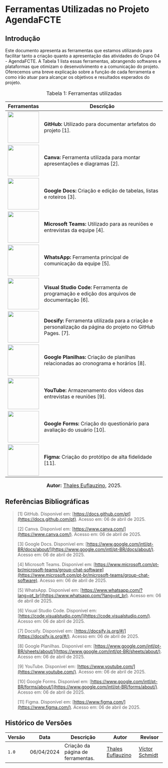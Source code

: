 # Ferramentas Utilizadas no Projeto AgendaFCTE

## Introdução

Este documento apresenta as ferramentas que estamos utilizando para facilitar tanto a criação quanto a apresentação das atividades do Grupo 04 - AgendaFCTE. A Tabela 1 lista essas ferramentas, abrangendo softwares e plataformas que otimizam o desenvolvimento e a comunicação do projeto. Oferecemos uma breve explicação sobre a função de cada ferramenta e como irão atuar para alcançar os objetivos e resultados esperados do projeto.

<div align="center">
<font size="3"><p style="text-align: center">Tabela 1: Ferramentas utilizadas</p></font>

<table>
  <thead>
    <tr>
      <th>Ferramentas</th>
      <th>Descrição</th>
    </tr>
  </thead>
  <tbody>
    <tr>
      <td><img src="https://github.com/Requisitos-de-Software/2023.2-ConecteSUS/blob/main/docs/imagens/github_logo.png?raw=true" width="100" height="100"></td>
      <td><b>GitHub:</b> Utilizado para documentar artefatos do projeto [1].</td>
    </tr>
    <tr>
      <td><img src="https://github.com/Requisitos-de-Software/2023.2-ConecteSUS/blob/main/docs/imagens/canva-logo.png?raw=true" width="100" height="100"></td>
      <td><b>Canva:</b> Ferramenta utilizada para montar apresentações e diagramas [2].</td>
    </tr>
    <tr>
      <td><img src="https://github.com/Requisitos-de-Software/2023.2-ConecteSUS/blob/main/docs/imagens/googledocs_logo.png?raw=true" width="100" height="100"></td>
      <td><b>Google Docs:</b> Criação e edição de tabelas, listas e roteiros [3].</td>
    </tr>
    <tr>
      <td><img src="https://github.com/Requisitos-de-Software/2023.2-ConecteSUS/blob/main/docs/imagens/Microsoft_Teams-logo.png?raw=true" width="100" height="100"></td>
      <td><b>Microsoft Teams:</b> Utilizado para as reuniões e entrevistas da equipe [4].</td>
    </tr>
    <tr>
      <td><img src="https://raw.githubusercontent.com/Requisitos-de-Software/2023.2-ConecteSUS/main/docs/imagens/Whatsapp-logo.webp?raw=true" width="100" height="100"></td>
      <td><b>WhatsApp:</b> Ferramenta principal de comunicação da equipe [5].</td>
    </tr>
    <tr>
      <td><img src="https://github.com/Requisitos-de-Software/2023.2-ConecteSUS/blob/main/docs/imagens/Vscode-logo.png?raw=true" width="100" height="100"></td>
      <td><b>Visual Studio Code:</b> Ferramenta de programação e edição dos arquivos de documentação [6].</td>
    </tr>
    <tr>
      <td><img src="https://docsify.js.org/_media/icon.svg" width="100" height="100"></td>
      <td><b>Docsify:</b> Ferramenta utilizada para a criação e personalização da página do projeto no GitHub Pages. [7].</td>
    </tr>
    <tr>
      <td><img src="https://github.com/Requisitos-de-Software/2023.2-ConecteSUS/blob/main/docs/imagens/google_planilhas_Logo.jpg?raw=true" width="100" height="100"></td>
      <td><b>Google Planilhas:</b> Criação de planilhas relacionadas ao cronograma e horários [8].</td>
    </tr>
      <td><img src="https://github.com/Requisitos-de-Software/2023.2-Economia-DF/blob/main/docs/imagens/YouTube-logo.png?raw=true" width="100" height="100"/></td>
      <td><b>YouTube:</b> Armazenamento dos vídeos das entrevistas e reuniões [9].</td>
    </tr>
    <tr>
      <td><img src="https://github.com/Requisitos-de-Software/2023.2-ConecteSUS/blob/main/docs/imagens/logo-google%20forms.png?raw=true" width="100" height="100"></td>
      <td><b>Google Forms:</b> Criação do questionário para avaliação do usuário [10].</td>
    </tr>
    <tr>
      <td><img src="https://github.com/Requisitos-de-Software/2023.2-ConecteSUS/blob/main/docs/imagens/figma-logo.png?raw=true" width="100" height="100"></td>
      <td><b>Figma:</b> Criação do protótipo de alta fidelidade [11].</td>
    </tr>
  </tbody>
</table>

<font size="3"><p style="text-align: center"><b>Autor:</b> <a href="https://github.com/thaleseuflauzino">Thales Euflauzino</a>, 2025.</p></font>
</div>

## Referências Bibliográficas

> [1] GitHub. Disponível em: [https://docs.github.com/pt](https://docs.github.com/pt). Acesso em: 06 de abril de 2025.
> 
> [2] Canva. Disponível em: [https://www.canva.com/](https://www.canva.com/). Acesso em: 06 de abril de 2025.
>
> [3] Google Docs. Disponível em: [https://www.google.com/intl/pt-BR/docs/about/](https://www.google.com/intl/pt-BR/docs/about/). Acesso em: 06 de abril de 2025.
>
> [4] Microsoft Teams. Disponível em: [https://www.microsoft.com/pt-br/microsoft-teams/group-chat-software](https://www.microsoft.com/pt-br/microsoft-teams/group-chat-software). Acesso em: 06 de abril de 2025.
>
> [5] WhatsApp. Disponível em:  [https://www.whatsapp.com/?lang=pt_br](https://www.whatsapp.com/?lang=pt_br). Acesso em: 06 de abril de 2025.
>
> [6] Visual Studio Code. Disponível em:  [https://code.visualstudio.com/](https://code.visualstudio.com/). Acesso em: 06 de abril de 2025.
>
> [7] Docsify. Disponível em: [https://docsify.js.org/#/](https://docsify.js.org/#/). Acesso em: 06 de abril de 2025.
>
> [8] Google Planilhas. Disponível em: [https://www.google.com/intl/pt-BR/sheets/about/](https://www.google.com/intl/pt-BR/sheets/about/). Acesso em: 06 de abril de 2025.
>
> [9] YouTube. Disponível em: [https://www.youtube.com/](https://www.youtube.com/). Acesso em: 06 de abril de 2025.
>
> [10] Google Forms. Disponível em: [https://www.google.com/intl/pt-BR/forms/about/](https://www.google.com/intl/pt-BR/forms/about/). Acesso em: 06 de abril de 2025.
>
> [11] Figma. Disponível em: [https://www.figma.com/](https://www.figma.com/). Acesso em: 06 de abril de 2025.

## Histórico de Versões

| Versão | Data       | Descrição | Autor     |       Revisor         |
| ------ | ---------- | --------- | --------- | --------------------- |
| `1.0`  | 06/04/2024 |        Criação da página de ferramentas.         | [Thales Euflauzino](https://github.com/thaleseuflauzino) | [Víctor Schmidt](https://github.com/moonshinerd) |
